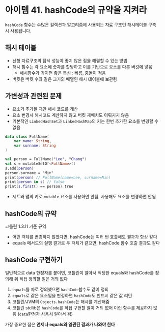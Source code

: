 # 아이템 41. hashCode의 규약을 지켜라

`hashCode` 함수는 수많은 컬렉션과 알고리즘에 사용되는 자료 구조인 해시테이블 구축시 사용됩니다.

## 해시 테이블
- 선형 자료구조의 탐색 성능이 좋지 않은 점을 해결할 수 있는 방법
- 해시 함수는 각 요소에 숫자를 할당하고 이를 기반으로 요소를 다른 버킷에 넣음
  - 해시함수가 가지면 좋은 특성 : 빠름, 충돌이 적음
- 버킷은 버킷 수와 같은 크기의 배열인 해시 테이블에 보관됨

## 가변성과 관련된 문제
- 요소가 추가될 때만 해시 코드를 계산
- 요소 변경시 해시코드 계산하지 않고 버킷 재배치도 이뤄지지 않음
- 기본적인 `LinkedHashSet`과 `LinkedHashMap`의 키는 한번 추가한 요소를 변경할 수 없음
```kt
data class FullName(
    var name: String,
    var surname: String
)

val person = FullName("Lee", "Chang")
val s = mutableSetOf<FullName>()
s.add(person)
person.surname = "Min"
print(person) // FullName(name=Lee, surname=Min)
print(person in s) // false
print(s.first() == person) true
```
- 세트와 맵의 키로 `mutable` 요소를 사용하면 안됨, 사용해도 요소를 변경하면 안됨

## hashCode의 규약
코틀린 1.3.11 기준 규약
- 어떤 객체를 변경하지 않았다면, hashCode는 여러 번 호출해도 결과가 항상 같다
- equals 메서드의 실행 결과로 두 객체가 같으면, hashCode 함수 호출 결과도 같다

## hashCode 구현하기
일반적으로 data 한정자를 붙이면, 코틀린이 알아서 적당한 equals와 hashCode를 정의해 줘 직접 정의할 일은 거의 없다

1. `equals`를 따로 정의했으면 `hashCode`함수도 같이 정의
2. `equals`로 같은 요소임을 판정하면 `hashCode`도 반드시 같은 값 리턴
3. 코틀린/JVM의 `Objects.hashCode`는 해시를 계산해줌
4. 코틀린 stdlib은 `hashCode`를 직접 구현할 일이 거의 없어 이런 함수를 제공하지 않음 (`data`한정자 사용시 알아서 됨)

가장 중요한 점은 **언제나 equals와 일관된 결과가 나와야 한다**

